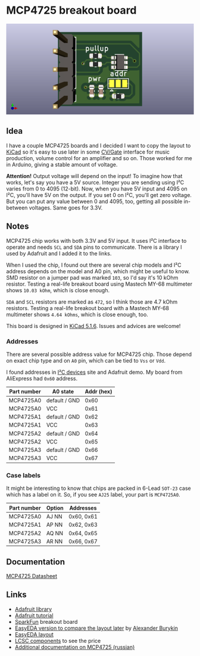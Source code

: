 # MCP4725 breakout board

![MCP4725 breakout board image](/MCP4725_breakout/img/MCP4725_breakout.png?raw=true)

## Idea

I have a couple MCP4725 boards and I decided I want to copy the layout to [KiCad](https://kicad-pcb.org/) so it's easy to use later in some [CV/Gate](https://en.wikipedia.org/wiki/CV/gate) interface for music production, volume control for an amplifier and so on. Those worked for me in Arduino, giving a stable amount of voltage.

**Attention!** Output voltage will depend on the input! To imagine how that works, let's say you have a 5V source. Integer you are sending using I²C varies from 0 to 4095 (12-bit). Now, when you have 5V input and 4095 on I²C, you'll have 5V on the output. If you set 0 on I²C, you'll get zero voltage. But you can put any value between 0 and 4095, too, getting all possible in-between voltages. Same goes for 3.3V.

## Notes

MCP4725 chip works with both 3.3V and 5V input. It uses I²C interface to operate and needs `SCL` and `SDA` pins to communicate.
There is a library I used by Adafruit and I added it to the links.

When I used the chip, I found out there are several chip models and I²C address depends on the model and A0 pin, which might be useful to know.
SMD resistor on a jumper pad was marked `103`, so I'd say it's 10 kOhm resistor. Testing a real-life breakout board using Mastech MY-68 multimeter shows `10.03 kOhm`, which is close enough.

`SDA` and `SCL` resistors are marked as `472`, so I think those are 4.7 kOhm resistors.
Testing a real-life breakout board with a Mastech MY-68 multimeter shows `4.64 kOhms`, which is close enough, too.

This board is designed in [KiCad 5.1.6](https://kicad-pcb.org/). Issues and advices are welcome!

### Addresses

There are several possible address value for MCP4725 chip.
Those depend on exact chip type and on `A0` pin, which can be tied to `Vss` or `Vdd`.

I found addresses in [I²C devices](https://i2cdevices.org/) site and Adafruit demo.
My board from AliExpress had `0x60` address.

| Part number | A0 state      | Addr (hex) |
| ----------- | ------------- | ---------- |
| MCP4725A0   | default / GND | 0x60       |
| MCP4725A0   | VCC           | 0x61       |
| MCP4725A1   | default / GND | 0x62       |
| MCP4725A1   | VCC           | 0x63       |
| MCP4725A2   | default / GND | 0x64       |
| MCP4725A2   | VCC           | 0x65       |
| MCP4725A3   | default / GND | 0x66       |
| MCP4725A3   | VCC           | 0x67       |

### Case labels

It might be interesting to know that chips are packed in 6-Lead `SOT-23` case which has a label on it.
So, if you see `AJ25` label, your part is `MCP4725A0`.

| Part number     | Option | Addresses  |
| --------------- | ------ | ---------- |
| MCP4725A0       | AJ NN  | 0x60, 0x61 |
| MCP4725A1       | AP NN  | 0x62, 0x63 |
| MCP4725A2       | AQ NN  | 0x64, 0x65 |
| MCP4725A3       | AR NN  | 0x66, 0x67 |

## Documentation

[MCP4725 Datasheet](http://ww1.microchip.com/downloads/en/DeviceDoc/22039d.pdf)

## Links

* [Adafruit library](https://github.com/adafruit/Adafruit_MCP4725)
* [Adafruit tutorial](https://learn.adafruit.com/mcp4725-12-bit-dac-tutorial?view=all)
* [SparkFun](https://www.sparkfun.com/products/12918) breakout board
* [EasyEDA version to compare the layout later](https://easyeda.com/alexander.burykin/I2C_DAC_Breakout_MCP4725_Open_hardware-91xPJ1jBu) by [Alexander Burykin](alexander.burykin)
* [EasyEDA layout](https://easyeda.com/editor#id=e36a5e46d0c54cee9079e0bdedf030fe)
* [LCSC components](https://lcsc.com/search?q=MCP4725) to see the price
* [Additional documentation on MCP4725 (russian)](https://micro-pi.ru/mcp4725-%D1%86%D0%B8%D1%84%D1%80%D0%BE-%D0%B0%D0%BD%D0%B0%D0%BB%D0%BE%D0%B3%D0%BE%D0%B2%D1%8B%D0%B9-%D0%BF%D1%80%D0%B5%D0%BE%D0%B1%D1%80%D0%B0%D0%B7%D0%BE%D0%B2%D0%B0%D1%82%D0%B5%D0%BB%D1%8C/)
